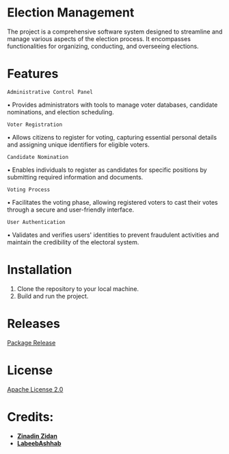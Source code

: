 # Election Management

The project is a comprehensive software system designed to streamline and manage various aspects of the election process. It encompasses functionalities for organizing, conducting, and overseeing elections.

# Features

`Administrative Control Panel`

• Provides administrators with tools to manage voter databases, candidate nominations, and election scheduling.

`Voter Registration`

• Allows citizens to register for voting, capturing essential personal details and assigning unique identifiers for eligible voters.

`Candidate Nomination`

• Enables individuals to register as candidates for specific positions by submitting required information and documents.

`Voting Process`

• Facilitates the voting phase, allowing registered voters to cast their votes through a secure and user-friendly interface.

`User Authentication`

• Validates and verifies users' identities to prevent fraudulent activities and maintain the credibility of the electoral system.

# Installation

1. Clone the repository to your local machine.
2. Build and run the project.

# Releases

[Package Release](https://github.com/ZIDAN44/Election-Management/releases)

# License

[Apache License 2.0](https://www.apache.org/licenses/LICENSE-2.0)

# Credits:

 * [**Zinadin Zidan**](https://github.com/ZIDAN44)
 * [**LabeebAshhab**](https://github.com/LabeebAshhab)
